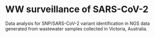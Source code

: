 # WW surveillance of SARS-CoV-2
Data analysis for SNP/SARS-CoV-2 variant identification in NGS data generated from wastewater samples collected in Victoria, Australia.
